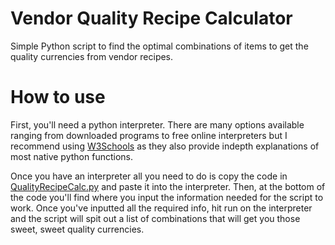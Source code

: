 # Vendor Quality Recipe Calculator
Simple Python script to find the optimal combinations of items to get the quality currencies from vendor recipes.

# How to use
First, you'll need a python interpreter. There are many options available ranging from downloaded programs to free online interpreters but I recommend using [W3Schools](https://www.w3schools.com/python/trypython.asp?filename=demo_default) as they also provide indepth explanations of most native python functions.

Once you have an interpreter all you need to do is copy the code in [QualityRecipeCalc.py](QualityRecipeCalc.py) and paste it into the interpreter. Then, at the bottom of the code you'll find where you input the information needed for the script to work. Once you've inputted all the required info, hit run on the interpreter and the script will spit out a list of combinations that will get you those sweet, sweet quality currencies.
